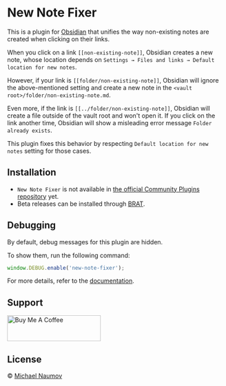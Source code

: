 # New Note Fixer

This is a plugin for [Obsidian](https://obsidian.md/) that unifies the way non-existing notes are created when clicking on their links.

When you click on a link `[[non-existing-note]]`, Obsidian creates a new note, whose location depends on `Settings → Files and links → Default location for new notes`.

However, if your link is `[[folder/non-existing-note]]`, Obsidian will ignore the above-mentioned setting and create a new note in the `<vault root>/folder/non-existing-note.md`.

Even more, if the link is `[[../folder/non-existing-note]]`, Obsidian will create a file outside of the vault root and won't open it. If you click on the link another time, Obsidian will show a misleading error message `Folder already exists`.

This plugin fixes this behavior by respecting `Default location for new notes` setting for those cases.

## Installation

- `New Note Fixer` is not available in [the official Community Plugins repository](https://obsidian.md/plugins) yet.
- Beta releases can be installed through [BRAT](https://obsidian.md/plugins?id=obsidian42-brat).

## Debugging

By default, debug messages for this plugin are hidden.

To show them, run the following command:

```js
window.DEBUG.enable('new-note-fixer');
```

For more details, refer to the [documentation](https://github.com/mnaoumov/obsidian-dev-utils?tab=readme-ov-file#debugging).

## Support

<a href="https://www.buymeacoffee.com/mnaoumov" target="_blank"><img src="https://cdn.buymeacoffee.com/buttons/v2/default-yellow.png" alt="Buy Me A Coffee" style="height: 60px !important;width: 217px !important;"></a>

## License

© [Michael Naumov](https://github.com/mnaoumov/)
